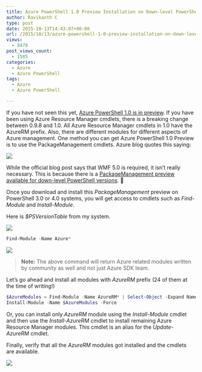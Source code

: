 ```yaml
---
title: Azure PowerShell 1.0 Preview Installation on Down-level PowerShell Systems Using PackageManagement Cmdlets
author: Ravikanth C
type: post
date: 2015-10-13T14:43:07+00:00
url: /2015/10/13/azure-powershell-1-0-preview-installation-on-down-level-powershell-systems-using-packagemanagement-cmdlets/
views:
  - 8478
post_views_count:
  - 1585
categories:
  - Azure
  - Azure PowerShell
tags:
  - Azure
  - Azure PowerShell

---
```

If you have not seen this yet, [Azure PowerShell 1.0 is in preview][1]. If you have been using Azure Resource Manager cmdlets, there is a breaking change between 0.9.8 and 1.0. All Azure Resource Manager cmdlets in 1.0 have the AzureRM prefix. Also, there are different modules for different aspects of Azure management. One method you can get Azure PowerShell 1.0 Preview is to use the PackageManagement cmdlets. Azure blog quotes this saying:

![](/images/azposh1.png)

While the official blog post says that WMF 5.0 is required, it isn&#8217;t really necessary. This is because there is a [PackageManagement preview available for down-level PowerShell versions][2]. 🙂

Once you download and install this _PackageManagement_ preview on PowerShell 3.0 or 4.0 systems, you will get access to cmdlets such as _Find-Module_ and _Install-Module_.

Here is _$PSVersionTable_ from my system.

![](/images/azposh2.png)

```powershell
Find-Module -Name Azure*
```

![](/images/azposh3.png)

> **Note:** The above command will return Azure related modules written by community as well and not just Azure SDK team.

Let&#8217;s go ahead and install all modules with _AzureRM_ prefix (24 of them at the time of writing!)

```powershell
$AzureModules = Find-Module -Name AzureRM* | Select-Object -Expand Name
Install-Module -Name $AzureModules -Force
```


Or, you can install only _AzureRM_ module using the _Install-Module_ cmdlet and then use the _Install-AzureRM_ cmdlet to install remaining Azure Resource Manager modules. This cmdlet is an alias for the _Update-AzureRM_ cmdlet.

Finally, verify that all the _AzureRM_ modules got installed and the cmdlets are available.

![](/images/azposh4.png)

[1]: https://azure.microsoft.com/en-us/blog/azps-1-0-pre/
[2]: https://www.microsoft.com/en-us/download/details.aspx?id=49186